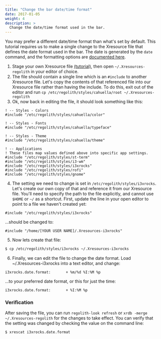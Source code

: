 ```yaml
---
title: "Change the bar date/time format"
date: 2017-01-05
weight: 4
description: >
  Change the date/time format used in the bar.
---
```


You may prefer a different date/time format than what's set by default.  This tutorial requires us to make a single change to the Xresource file that defines the date format used in the bar.  The date is generated by the `date` command, and the formatting options are [documented here](http://man7.org/linux/man-pages/man1/date.1.html).

1. Stage your own Xresource file [(tutorial)](../stage-configs), then open `~/.Xresources-regolith` in your editor of choice.
2. The file should contain a single line which is an `#include` to another Xresource file.  Let's copy the contents of that referenced file into our Xresource file rather than having the include.  To do this, exit out of the editor and run `cp /etc/regolith/styles/cahuella/root ~/.Xresources-regolith`
3. Ok, now back in editing the file, it should look something like this:
```
! -- Styles - Colors
#include "/etc/regolith/styles/cahuella/color"

! -- Styles - Fonts
#include "/etc/regolith/styles/cahuella/typeface"

! -- Styles - Theme
#include "/etc/regolith/styles/cahuella/theme"

! -- Applications
! These files map values defined above into specific app settings.
#include "/etc/regolith/styles/st-term"
#include "/etc/regolith/styles/i3-wm"
#include "/etc/regolith/styles/i3xrocks"
#include "/etc/regolith/styles/rofi"
#include "/etc/regolith/styles/gnome"
```
4. The setting we need to change is set in `/etc/regolith/styles/i3xrocks`.  Let's create our own copy of that and reference it from our Xresource file.  You'll need to specify the path to the file explicitly, and cannot use `$HOME` or `~/` as a shortcut.  First, update the line in your open editor to point to a file we haven't created yet:
```
#include "/etc/regolith/styles/i3xrocks"
```
...should be changed to:
```
#include "/home/[YOUR USER NAME]/.Xresources-i3xrocks"
```
5. Now lets create that file:
```bash
$ cp /etc/regolith/styles/i3xrocks ~/.Xresources-i3xrocks
```
6. Finally, we can edit the file to change the date format.  Load ~/.Xresources-i3xrocks into a text editor, and change:
```
i3xrocks.date.format:       + %m/%d %I:%M %p
```
...to your preferred date format, or this for just the time:
```
i3xrocks.date.format:       + %I:%M %p
```

### Verification

After saving the file, you can run `regolith-look refresh` or `xrdb -merge ~/.Xresources-regolith` for the changes to take effect.  You can verify that the setting was changed by checking the value on the command line:
```bash
$ xrescat i3xrocks.date.format
```
